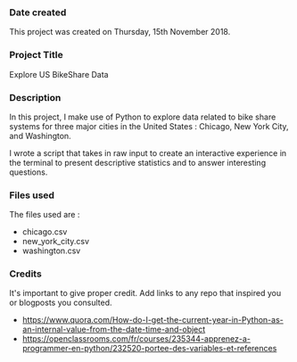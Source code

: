 ### Date created
This project was created on Thursday, 15th November 2018.

### Project Title
Explore US BikeShare Data

### Description
In this project, I make use of Python to explore data related to bike share systems for three major cities in the United States : Chicago, New York City, and Washington.

I wrote a script that takes in raw input to create an interactive experience in the terminal to present descriptive statistics and to answer interesting questions.

### Files used
The files used are :
- chicago.csv
- new_york_city.csv
- washington.csv

### Credits
It's important to give proper credit. Add links to any repo that inspired you or blogposts you consulted.
- https://www.quora.com/How-do-I-get-the-current-year-in-Python-as-an-internal-value-from-the-date-time-and-object
- https://openclassrooms.com/fr/courses/235344-apprenez-a-programmer-en-python/232520-portee-des-variables-et-references
